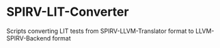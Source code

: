 # SPIRV-LIT-Converter
Scripts converting LIT tests from SPIRV-LLVM-Translator format to LLVM-SPIRV-Backend format

